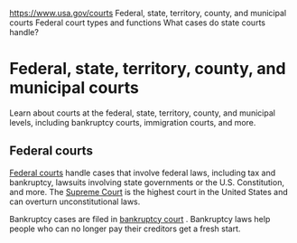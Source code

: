 

https://www.usa.gov/courts
Federal, state, territory, county, and municipal courts
Federal court types and functions
What cases do state courts handle?

Federal, state, territory, county, and municipal courts
=======================================================

Learn about courts at the federal, state, territory, county, and municipal levels, including bankruptcy courts, immigration courts, and more.

**Federal courts**
------------------

[Federal courts](https://www.uscourts.gov/about-federal-courts/federal-courts-public/court-website-links)
handle cases that involve federal laws, including tax and bankruptcy, lawsuits involving state governments or the U.S. Constitution, and more. The
[Supreme Court](https://www.usa.gov/agencies/supreme-court-of-the-united-states)
is the highest court in the United States and can overturn unconstitutional laws.

Bankruptcy cases are filed in
[bankruptcy court](https://www.usa.gov/agencies/bankruptcy-courts)
. Bankruptcy laws help people who can no longer pay their creditors get a fresh start.
